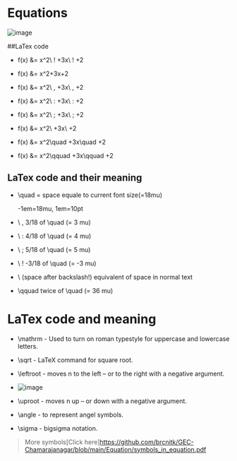 # Equations 

![image](https://user-images.githubusercontent.com/95879150/203902867-caf68c13-20a8-43fd-942d-c9c7b22739be.png)

##LaTex code

- f(x) &= x^2\ ! +3x\ ! +2             

- f(x) &= x^2+3x+2                         

- f(x) &= x^2\ , +3x\ , +2                   

- f(x) &= x^2\ : +3x\ : +2                   

- f(x) &= x^2\ ; +3x\ ; +2                   

- f(x) &= x^2\ +3x\ +2                     

- f(x) &= x^2\quad +3x\quad +2             

- f(x) &= x^2\qquad +3x\qquad +2        

## LaTex code and their meaning
- \quad = space equale to current font size(=18mu)

    -1em=18mu, 1em=10pt
    
- \ ,	3/18 of \quad (= 3 mu)

- \ :	4/18 of \quad (= 4 mu)

- \ ;	5/18 of \quad (= 5 mu)

- \ !	-3/18 of \quad (= -3 mu)

- \ (space after backslash!)	equivalent of space in normal text

- \qquad	twice of \quad (= 36 mu)


     

# LaTex code and meaning
- \mathrm   - Used to turn on roman typestyle for uppercase and lowercase letters.
- \sqrt     - LaTeX command for square root. 
- \leftroot - moves n to the left – or to the right with a negative argument.
- ![image](https://user-images.githubusercontent.com/95879150/203915299-1a749def-f7a7-4a8f-8c87-3590308898cb.png)

- \uproot   - moves n up – or down with a negative argument.
- \angle    - to represent angel symbols.
- \sigma    - bigsigma notation.

> More symbols[Click here]https://github.com/brcnitk/GEC-Chamarajanagar/blob/main/Equation/symbols_in_equation.pdf








